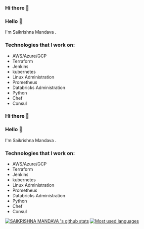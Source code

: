 ### Hi there 👋

<!--
**saikrishnama/saikrishnama** is a ✨ _special_ ✨ repository because its `README.md` (this file) appears on your GitHub profile.

Here are some ideas to get you started:

- 🔭 I’m currently working on ...
- 🌱 I’m currently learning ...
- 👯 I’m looking to collaborate on ...
- 🤔 I’m looking for help with ...
- 💬 Ask me about ...
- 📫 How to reach me: ...
- 😄 Pronouns: ...
- ⚡ Fun fact: ...
-->
### Hello 👋

I'm Saikrishna Mandava .


### Technologies that I work on:
* AWS/Azure/GCP
* Terraform
* Jenkins
* kubernetes
* Linux Administration 
* Prometheus
* Databricks Administration 
* Python
* Chef 
* Consul 

### Hi there 👋

<!--
**saikrishnama/saikrishnama** is a ✨ _special_ ✨ repository because its `README.md` (this file) appears on your GitHub profile.

Here are some ideas to get you started:

- 🔭 I’m currently working on ...
- 🌱 I’m currently learning ...
- 👯 I’m looking to collaborate on ...
- 🤔 I’m looking for help with ...
- 💬 Ask me about ...
- 📫 How to reach me: ...
- 😄 Pronouns: ...
- ⚡ Fun fact: ...
-->
### Hello 👋

I'm Saikrishna Mandava .


### Technologies that I work on:
* AWS/Azure/GCP
* Terraform
* Jenkins
* kubernetes
* Linux Administration 
* Prometheus
* Databricks Administration 
* Python
* Chef 
* Consul 


[![SAIKRISHNA MANDAVA 's github stats](https://github-readme-stats.vercel.app/api?username=saikrishnama&show_icons=true&theme=prussian&count_private=true)](https://github.com/saikrishnama?tab=repositories) [![Most used languages](https://github-readme-stats.vercel.app/api/top-langs/?username=saikrishnama&layout=compact&langs_count=8)](https://github.com/sairkishnama?tab=repositories)
